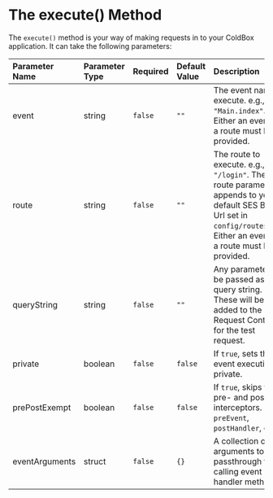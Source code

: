 # The execute\(\) Method

The `execute()` method is your way of making requests in to your ColdBox application. It can take the following parameters:

| Parameter Name | Parameter Type | Required | Default Value | Description |
| :--- | :--- | :--- | :--- | :--- |
| event | string | `false` | `""` | The event name to execute. e.g., `"Main.index"`. Either an event or a route must be provided. |
| route | string | `false` | `""` | The route to execute. e.g., `"/login"`. The route parameter appends to your default SES Base Url set in `config/routes.cfm`. Either an event or a route must be provided. |
| queryString | string | `false` | `""` | Any parameters to be passed as a query string. These will be added to the Request Context for the test request. |
| private | boolean | `false` | `false` | If `true`, sets the event execution as private. |
| prePostExempt | boolean | `false` | `false` | If `true`, skips the pre- and post- interceptors. e.g., `preEvent`, `postHandler`, etc. |
| eventArguments | struct | `false` | `{}` | A collection of arguments to passthrough to the calling event handler method. |

